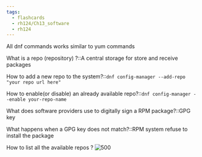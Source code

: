 ```yaml
---
tags:
  - flashcards
  - rh124/Ch13_software
  - rh124
---
```


All dnf commands works similar to yum commands

What is a repo (repository) ?::A central storage for store and receive packages

<!--SR:!2023-08-08,4,270-->

How to add a new repo to the system?::`dnf config-manager --add-repo "your repo url here"`

<!--SR:!2023-08-07,3,250-->

How to enable(or disable) an already available repo?::`dnf config-manager --enable your-repo-name`

<!--SR:!2023-08-08,4,270-->

What does software providers use to digitally sign a RPM package?::GPG key

<!--SR:!2023-08-08,4,270-->

What happens when a GPG key does not match?::RPM system refuse to install the package

<!--SR:!2023-08-08,4,270-->

How to list all the available repos
?
![500](https://i.imgur.com/Wn3oy78.png)

<!--SR:!2023-08-07,3,250-->
